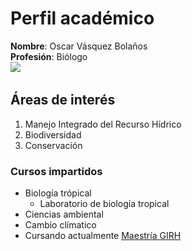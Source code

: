 # Perfil académico
**Nombre**: Oscar Vásquez Bolaños  
**Profesión**: Biólogo  
![](<img src="Dragonfliy.jpg" alt="Dragonfliy" style="width:500px;height:400px;">)

## Áreas de interés
1. Manejo Integrado del Recurso Hídrico
2. Biodiversidad
3. Conservación

### Cursos impartidos
- Biología trópical
    - Laboratorio de biología tropical   
- Ciencias ambiental  
- Cambio clímatico  
- Cursando actualmente [Maestría GIRH](https://www.sep.ucr.ac.cr/posgrados/geografia/folleto/maestria_academica_recurso_hidrico.pdf)
